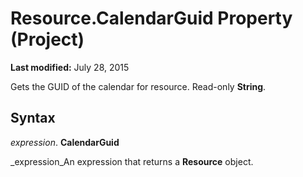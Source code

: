 
# Resource.CalendarGuid Property (Project)

 **Last modified:** July 28, 2015

Gets the GUID of the calendar for resource. Read-only  **String**.

## Syntax

 _expression_. **CalendarGuid**

 _expression_An expression that returns a  **Resource** object.

